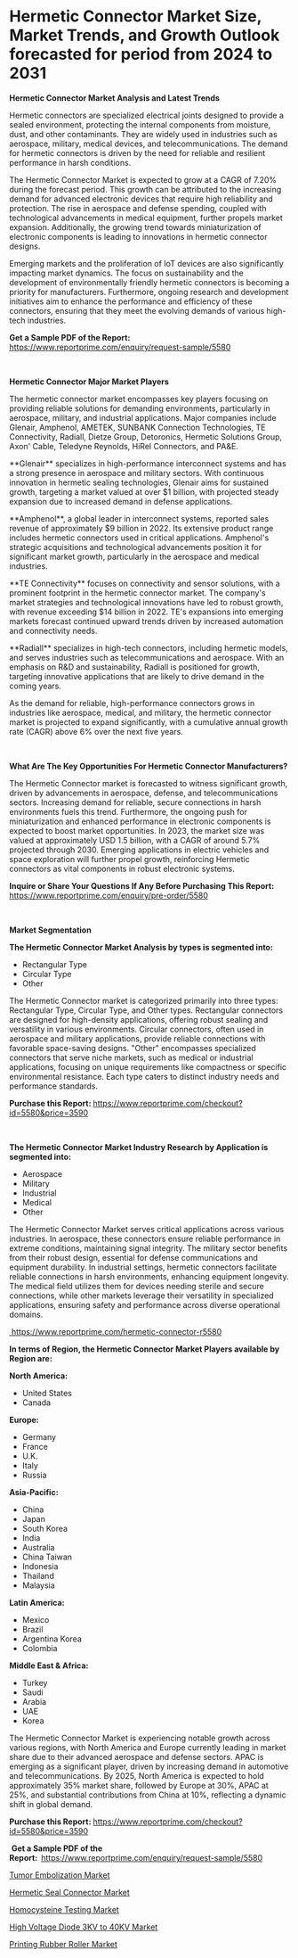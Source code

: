<p><h1>Hermetic Connector Market Size, Market Trends, and Growth Outlook forecasted for period from 2024 to 2031</h1></p><p><strong>Hermetic Connector Market Analysis and Latest Trends</strong></p>
<p><p>Hermetic connectors are specialized electrical joints designed to provide a sealed environment, protecting the internal components from moisture, dust, and other contaminants. They are widely used in industries such as aerospace, military, medical devices, and telecommunications. The demand for hermetic connectors is driven by the need for reliable and resilient performance in harsh conditions.</p><p>The Hermetic Connector Market is expected to grow at a CAGR of 7.20% during the forecast period. This growth can be attributed to the increasing demand for advanced electronic devices that require high reliability and protection. The rise in aerospace and defense spending, coupled with technological advancements in medical equipment, further propels market expansion. Additionally, the growing trend towards miniaturization of electronic components is leading to innovations in hermetic connector designs.</p><p>Emerging markets and the proliferation of IoT devices are also significantly impacting market dynamics. The focus on sustainability and the development of environmentally friendly hermetic connectors is becoming a priority for manufacturers. Furthermore, ongoing research and development initiatives aim to enhance the performance and efficiency of these connectors, ensuring that they meet the evolving demands of various high-tech industries.</p></p>
<p><strong>Get a Sample PDF of the Report:&nbsp;</strong> <a href="https://www.reportprime.com/enquiry/request-sample/5580">https://www.reportprime.com/enquiry/request-sample/5580</a></p>
<p>&nbsp;</p>
<p><strong>Hermetic Connector Major Market Players</strong></p>
<p><p>The hermetic connector market encompasses key players focusing on providing reliable solutions for demanding environments, particularly in aerospace, military, and industrial applications. Major companies include Glenair, Amphenol, AMETEK, SUNBANK Connection Technologies, TE Connectivity, Radiall, Dietze Group, Detoronics, Hermetic Solutions Group, Axon' Cable, Teledyne Reynolds, HiRel Connectors, and PA&E.</p><p>**Glenair** specializes in high-performance interconnect systems and has a strong presence in aerospace and military sectors. With continuous innovation in hermetic sealing technologies, Glenair aims for sustained growth, targeting a market valued at over $1 billion, with projected steady expansion due to increased demand in defense applications.</p><p>**Amphenol**, a global leader in interconnect systems, reported sales revenue of approximately $9 billion in 2022. Its extensive product range includes hermetic connectors used in critical applications. Amphenol's strategic acquisitions and technological advancements position it for significant market growth, particularly in the aerospace and medical industries.</p><p>**TE Connectivity** focuses on connectivity and sensor solutions, with a prominent footprint in the hermetic connector market. The company's market strategies and technological innovations have led to robust growth, with revenue exceeding $14 billion in 2022. TE's expansions into emerging markets forecast continued upward trends driven by increased automation and connectivity needs.</p><p>**Radiall** specializes in high-tech connectors, including hermetic models, and serves industries such as telecommunications and aerospace. With an emphasis on R&D and sustainability, Radiall is positioned for growth, targeting innovative applications that are likely to drive demand in the coming years.</p><p>As the demand for reliable, high-performance connectors grows in industries like aerospace, medical, and military, the hermetic connector market is projected to expand significantly, with a cumulative annual growth rate (CAGR) above 6% over the next five years.</p></p>
<p>&nbsp;</p>
<p><strong>What Are The Key Opportunities For Hermetic Connector Manufacturers?</strong></p>
<p><p>The Hermetic Connector market is forecasted to witness significant growth, driven by advancements in aerospace, defense, and telecommunications sectors. Increasing demand for reliable, secure connections in harsh environments fuels this trend. Furthermore, the ongoing push for miniaturization and enhanced performance in electronic components is expected to boost market opportunities. In 2023, the market size was valued at approximately USD 1.5 billion, with a CAGR of around 5.7% projected through 2030. Emerging applications in electric vehicles and space exploration will further propel growth, reinforcing Hermetic connectors as vital components in robust electronic systems.</p></p>
<p><strong>Inquire or Share Your Questions If Any Before Purchasing This Report:</strong> <a href="https://www.reportprime.com/enquiry/pre-order/5580">https://www.reportprime.com/enquiry/pre-order/5580</a></p>
<p>&nbsp;</p>
<p><strong>Market Segmentation</strong></p>
<p><strong>The Hermetic Connector Market Analysis by types is segmented into:</strong></p>
<p><ul><li>Rectangular Type</li><li>Circular Type</li><li>Other</li></ul></p>
<p><p>The Hermetic Connector market is categorized primarily into three types: Rectangular Type, Circular Type, and Other types. Rectangular connectors are designed for high-density applications, offering robust sealing and versatility in various environments. Circular connectors, often used in aerospace and military applications, provide reliable connections with favorable space-saving designs. "Other" encompasses specialized connectors that serve niche markets, such as medical or industrial applications, focusing on unique requirements like compactness or specific environmental resistance. Each type caters to distinct industry needs and performance standards.</p></p>
<p><strong>Purchase this Report:&nbsp;</strong><a href="https://www.reportprime.com/checkout?id=5580&price=3590">https://www.reportprime.com/checkout?id=5580&price=3590</a></p>
<p>&nbsp;</p>
<p><strong>The Hermetic Connector Market Industry Research by Application is segmented into:</strong></p>
<p><ul><li>Aerospace</li><li>Military</li><li>Industrial</li><li>Medical</li><li>Other</li></ul></p>
<p><p>The Hermetic Connector Market serves critical applications across various industries. In aerospace, these connectors ensure reliable performance in extreme conditions, maintaining signal integrity. The military sector benefits from their robust design, essential for defense communications and equipment durability. In industrial settings, hermetic connectors facilitate reliable connections in harsh environments, enhancing equipment longevity. The medical field utilizes them for devices needing sterile and secure connections, while other markets leverage their versatility in specialized applications, ensuring safety and performance across diverse operational domains.</p></p>
<p><a href="https://www.reportprime.com/hermetic-connector-r5580">&nbsp;https://www.reportprime.com/hermetic-connector-r5580</a></p>
<p><strong>In terms of Region, the Hermetic Connector Market Players available by Region are:</strong></p>
<p>
    <p> <strong> North America: </strong>
        <ul>
            <li>United States</li>
            <li>Canada</li>
        </ul>
        </p> 
    <p> <strong> Europe: </strong>
        <ul>
            <li>Germany</li>
            <li>France</li>
            <li>U.K.</li>
            <li>Italy</li>
            <li>Russia</li>
        </ul>
        </p> 
    <p> <strong> Asia-Pacific: </strong>
        <ul>
            <li>China</li>
            <li>Japan</li>
            <li>South Korea</li>
            <li>India</li>
            <li>Australia</li>
            <li>China Taiwan</li>
            <li>Indonesia</li>
            <li>Thailand</li>
            <li>Malaysia</li>
        </ul>
        </p> 
    <p> <strong> Latin America: </strong>
        <ul>
            <li>Mexico</li>
            <li>Brazil</li>
            <li>Argentina Korea</li>
            <li>Colombia</li>
        </ul>
        </p> 
    <p> <strong> Middle East & Africa: </strong>
        <ul>
            <li>Turkey</li>
            <li>Saudi</li>
            <li>Arabia</li>
            <li>UAE</li>
            <li>Korea</li>
        </ul>
    </p>
    </p>
<p><p>The Hermetic Connector Market is experiencing notable growth across various regions, with North America and Europe currently leading in market share due to their advanced aerospace and defense sectors. APAC is emerging as a significant player, driven by increasing demand in automotive and telecommunications. By 2025, North America is expected to hold approximately 35% market share, followed by Europe at 30%, APAC at 25%, and substantial contributions from China at 10%, reflecting a dynamic shift in global demand.</p></p>
<p><strong>Purchase this Report: </strong><a href="https://www.reportprime.com/checkout?id=5580&price=3590">https://www.reportprime.com/checkout?id=5580&price=3590</a></p>
<p>&nbsp;<strong>Get a Sample PDF of the Report:&nbsp;&nbsp;</strong><a href="https://www.reportprime.com/enquiry/request-sample/5580">https://www.reportprime.com/enquiry/request-sample/5580</a></p>
<p><strong></strong></p>
<p><p><a href="https://www.linkedin.com/pulse/tumor-embolization-industry-sector-market-dynamics-nvmke?trackingId=twktTsSNQNiMOtC%2BZ07%2FPA%3D%3D">Tumor Embolization Market</a></p><p><a href="https://github.com/irfadac/Market-Research-Report-List-4/blob/main/hermetic-seal-connector-market.md">Hermetic Seal Connector Market</a></p><p><a href="https://www.linkedin.com/pulse/homocysteine-testing-market-research-report-forecast-skt1e?trackingId=GaAwWfXFSaepFUVoIHu%2Bdw%3D%3D">Homocysteine Testing Market</a></p><p><a href="https://github.com/MonroeBullock54/Market-Research-Report-List-1/blob/main/high-voltage-diode-3kv-to-40kv-market.md">High Voltage Diode 3KV to 40KV Market</a></p><p><a href="https://issuu.com/reportprime-2/docs/printing-rubber-roller-market-size-_17ecd3c94874d7">Printing Rubber Roller Market</a></p></p>